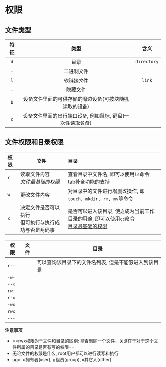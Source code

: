# 权限

## 文件类型

| 特征 |                            类型                            |    含义     |
| :--: | :--------------------------------------------------------: | :---------: |
| `d`  |                            目录                            | `directory` |
| `-`  |                         二进制文件                         |             |
| `l`  |                         软链接文件                         |   `link`    |
| `.`  |                          隐藏文件                          |             |
| `b`  |   设备文件里面的可供存储的周边设备(可按块随机读取的设备)   |             |
| `c`  | 设备文件里面的串行端口设备, 例如鼠标, 键盘(一次性读取设备) |             |



## 文件权限和目录权限


| 权限 | 文件                                                     | 目录                                                         |
| :--- | -------------------------------------------------------- | :----------------------------------------------------------- |
| `r`  | 读取文件内容<br />*文件最基础的权限*                     | 查看目录中文件名, 即可以使用`ls`命令<br />tab补全功能的支持  |
| `w`  | 更改文件内容                                             | 对目录中的文件进行增删改操作, 即`touch, mkdir, rm, mv`等命令 |
| `x`  | 决定文件是否可以执行<br />但可执行与执行成功与否是两码事 | 是否可以进入该目录, 使之成为当前工作目录的用途, 即可以使用`cd`命令<br /><u>目录最基础的权限</u> |

| 权限  | 文件 | 目录                                                 |
| ----- | ---- | ---------------------------------------------------- |
| `r--` |      | 可以查询该目录下的文件名列表, 但是不能够进入到该目录 |
| `-w-` |      |                                                      |
| `--x` |      |                                                      |
| `rw-` |      |                                                      |
| `r-x` |      |                                                      |
| `-wx` |      |                                                      |
| `rwx` |      |                                                      |
| `---` |      |                                                      |

**注意事项**

+ ==rwx权限对于文件和目录的区别: 能否删除一个文件，关键在于对于这个文件所属的目录是否有写的权限==
+ 无论文件的权限是什么, root用户都可以进行读写和执行
+ ugo: u拥有者(user), g组员(group), o其它人(other)
